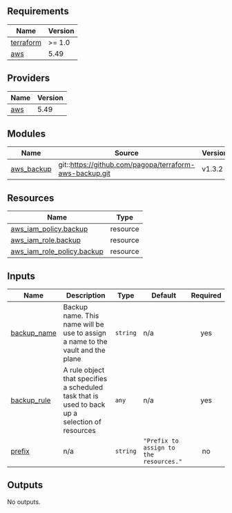 <!-- BEGIN_TF_DOCS -->
## Requirements

| Name | Version |
|------|---------|
| <a name="requirement_terraform"></a> [terraform](#requirement\_terraform) | >= 1.0 |
| <a name="requirement_aws"></a> [aws](#requirement\_aws) | 5.49 |

## Providers

| Name | Version |
|------|---------|
| <a name="provider_aws"></a> [aws](#provider\_aws) | 5.49 |

## Modules

| Name | Source | Version |
|------|--------|---------|
| <a name="module_aws_backup"></a> [aws\_backup](#module\_aws\_backup) | git::https://github.com/pagopa/terraform-aws-backup.git | v1.3.2 |

## Resources

| Name | Type |
|------|------|
| [aws_iam_policy.backup](https://registry.terraform.io/providers/hashicorp/aws/5.49/docs/resources/iam_policy) | resource |
| [aws_iam_role.backup](https://registry.terraform.io/providers/hashicorp/aws/5.49/docs/resources/iam_role) | resource |
| [aws_iam_role_policy.backup](https://registry.terraform.io/providers/hashicorp/aws/5.49/docs/resources/iam_role_policy) | resource |

## Inputs

| Name | Description | Type | Default | Required |
|------|-------------|------|---------|:--------:|
| <a name="input_backup_name"></a> [backup\_name](#input\_backup\_name) | Backup name. This name will be use to assign a name to the vault and the plane | `string` | n/a | yes |
| <a name="input_backup_rule"></a> [backup\_rule](#input\_backup\_rule) | A rule object that specifies a scheduled task that is used to back up a selection of resources | `any` | n/a | yes |
| <a name="input_prefix"></a> [prefix](#input\_prefix) | n/a | `string` | `"Prefix to assign to the resources."` | no |

## Outputs

No outputs.
<!-- END_TF_DOCS -->